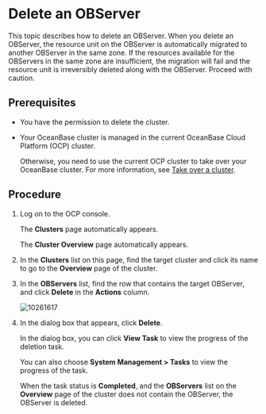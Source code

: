 Delete an OBServer
================================

This topic describes how to delete an OBServer. When you delete an OBServer, the resource unit on the OBServer is automatically migrated to another OBServer in the same zone. If the resources available for the OBServers in the same zone are insufficient, the migration will fail and the resource unit is irreversibly deleted along with the OBServer. Proceed with caution.

Prerequisites
-------------------------

* You have the permission to delete the cluster.

* Your OceanBase cluster is managed in the current OceanBase Cloud Platform (OCP) cluster.

   Otherwise, you need to use the current OCP cluster to take over your OceanBase cluster. For more information, see [Take over a cluster](../300.manage-a-cluster/400.take-over-a-cluster.md).

Procedure
-------------------------

1. Log on to the OCP console.

   The **Clusters** page automatically appears.

   The **Cluster Overview** page automatically appears.

2. In the **Clusters** list on this page, find the target cluster and click its name to go to the **Overview** page of the cluster.

3. In the **OBServers** list, find the row that contains the target OBServer, and click **Delete** in the **Actions** column.

   ![10261617](https://help-static-aliyun-doc.aliyuncs.com/assets/img/en-US/3325306461/p343935.png)

4. In the dialog box that appears, click **Delete**.

   In the dialog box, you can click **View Task** to view the progress of the deletion task.

   You can also choose **System Management > Tasks** to view the progress of the task.

   When the task status is **Completed**, and the **OBServers** list on the **Overview** page of the cluster does not contain the OBServer, the OBServer is deleted.
